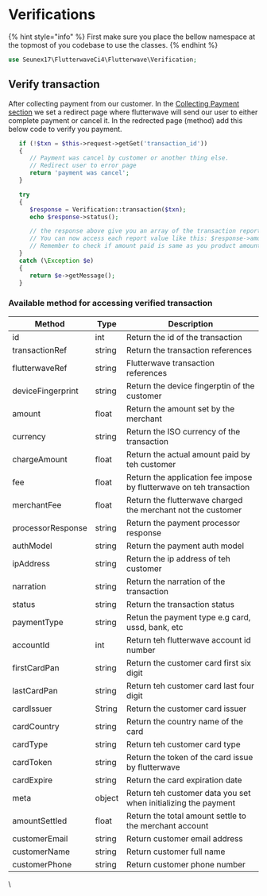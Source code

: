 # Verifications

{% hint style="info" %}
First make sure you place the bellow namespace at the topmost of you codebase to use the classes.
{% endhint %}

```php
use Seunex17\FlutterwaveCi4\Flutterwave\Verification;
```

## Verify transaction

After collecting payment from our customer. In the [Collecting Payment section](collecting-payments.md) we set a redirect page where flutterwave will send our user to either complete payment or cancel it. In the redrected page (method) add this below code to verify you payment.

```php
   if (!$txn = $this->request->getGet('transaction_id'))
   {
	  // Payment was cancel by customer or another thing else.
	  // Redirect user to error page
	  return 'payment was cancel';
   }

   try
   {
	  $response = Verification::transaction($txn);
	  echo $response->status();

	  // the response above give you an array of the transaction report
	  // You can now access each report value like this: $response->amount
	  // Remember to check if amount paid is same as you product amount.
   }
   catch (\Exception $e)
   {
      return $e->getMessage();
   }
```

### Available method for accessing verified transaction

| Method            | Type   | Description                                                         |
| ----------------- | ------ | ------------------------------------------------------------------- |
| id                | int    | Return the id of the transaction                                    |
| transactionRef    | string | Return the transaction references                                   |
| flutterwaveRef    | string | Flutterwave transaction references                                  |
| deviceFingerprint | string | Return the device fingerptin of the customer                        |
| amount            | float  | Return the amount set by the merchant                               |
| currency          | string | Return the ISO currency of the transaction                          |
| chargeAmount      | float  | Return the actual amount paid by teh customer                       |
| fee               | float  | Return the application fee impose by flutterwave on teh transaction |
| merchantFee       | float  | Return the flutterwave charged the merchant not the customer        |
| processorResponse | string | Return the payment processor response                               |
| authModel         | string | Return the payment auth model                                       |
| ipAddress         | string | Return the ip address of teh customer                               |
| narration         | string | Return the narration of the transaction                             |
| status            | string | Return the transaction status                                       |
| paymentType       | string | Retun the payment type e.g card, ussd, bank, etc                    |
| accountId         | int    | Return teh flutterwave account id number                            |
| firstCardPan      | string | Return the customer card first six digit                            |
| lastCardPan       | string | Return teh customer card last four digit                            |
| cardIssuer        | String | Return the customer card issuer                                     |
| cardCountry       | string | Return the country name of the card                                 |
| cardType          | string | Return teh customer card type                                       |
| cardToken         | string | Return the token of the card issue by flutterwave                   |
| cardExpire        | string | Return the card expiration date                                     |
| meta              | object | Return teh customer data you set when initializing the payment      |
| amountSettled     | float  | Return the total amount settle to the merchant account              |
| customerEmail     | string | Return customer email address                                       |
| customerName      | string | Return customer full name                                           |
| customerPhone     | string | Return customer phone number                                        |

\

